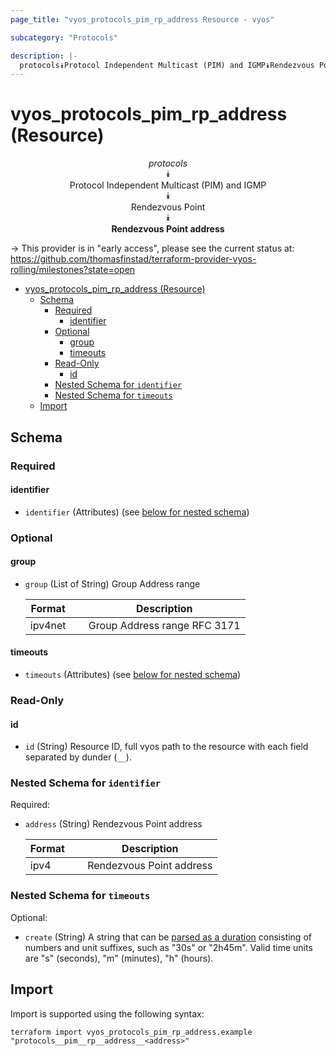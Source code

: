 ```yaml
---
page_title: "vyos_protocols_pim_rp_address Resource - vyos"

subcategory: "Protocols"

description: |-
  protocols⯯Protocol Independent Multicast (PIM) and IGMP⯯Rendezvous Point⯯Rendezvous Point address
---
```


# vyos_protocols_pim_rp_address (Resource)
<center>


*protocols*  
⯯  
Protocol Independent Multicast (PIM) and IGMP  
⯯  
Rendezvous Point  
⯯  
**Rendezvous Point address**


</center>

-> This provider is in "early access", please see the current status at: https://github.com/thomasfinstad/terraform-provider-vyos-rolling/milestones?state=open

<!--TOC-->

- [vyos_protocols_pim_rp_address (Resource)](#vyos_protocols_pim_rp_address-resource)
  - [Schema](#schema)
    - [Required](#required)
      - [identifier](#identifier)
    - [Optional](#optional)
      - [group](#group)
      - [timeouts](#timeouts)
    - [Read-Only](#read-only)
      - [id](#id)
    - [Nested Schema for `identifier`](#nested-schema-for-identifier)
    - [Nested Schema for `timeouts`](#nested-schema-for-timeouts)
  - [Import](#import)

<!--TOC-->

<!-- schema generated by tfplugindocs -->
## Schema

### Required

#### identifier
- `identifier` (Attributes) (see [below for nested schema](#nestedatt--identifier))

### Optional

#### group
- `group` (List of String) Group Address range

    |  Format   &emsp;|  Description                   |
    |-----------|--------------------------------|
    |  ipv4net  &emsp;|  Group Address range RFC 3171  |
#### timeouts
- `timeouts` (Attributes) (see [below for nested schema](#nestedatt--timeouts))

### Read-Only

#### id
- `id` (String) Resource ID, full vyos path to the resource with each field separated by dunder (`__`).

<a id="nestedatt--identifier"></a>
### Nested Schema for `identifier`

Required:

- `address` (String) Rendezvous Point address

    |  Format  &emsp;|  Description               |
    |----------|----------------------------|
    |  ipv4    &emsp;|  Rendezvous Point address  |


<a id="nestedatt--timeouts"></a>
### Nested Schema for `timeouts`

Optional:

- `create` (String) A string that can be [parsed as a duration](https://pkg.go.dev/time#ParseDuration) consisting of numbers and unit suffixes, such as &#34;30s&#34; or &#34;2h45m&#34;. Valid time units are &#34;s&#34; (seconds), &#34;m&#34; (minutes), &#34;h&#34; (hours).

## Import

Import is supported using the following syntax:

```shell
terraform import vyos_protocols_pim_rp_address.example "protocols__pim__rp__address__<address>"
```

